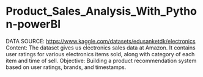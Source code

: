# Product_Sales_Analysis_With_Python-powerBI
DATA SOURCE:  https://www.kaggle.com/datasets/edusanketdk/electronics  Content: The dataset gives us electronics sales data at Amazon. It contains user ratings for various electronics items sold, along with category of each item and time of sell. Objective: Building a product recommendation system based on user ratings, brands, and timestamps.
